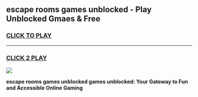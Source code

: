 
## escape rooms games unblocked - Play Unblocked Gmaes & Free
<h3>
<a href="https://premium.freeplayer.one?title=escape_rooms_games_unblocked&ref=20F">CLICK TO PLAY</a></h3>
<hr>

<h3>
<a href="https://premium.freeplayer.one?title=escape_rooms_games_unblocked&ref=20F">CLICK 2 PLAY</a>
  
</h3>

<a href="https://premium.freeplayer.one?title=escape_rooms_games_unblocked&ref=20F/"><img src="https://clearcache.store/games.png"></a>


**escape rooms games unblocked games unblocked: Your Gateway to Fun and Accessible Online Gaming**
